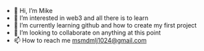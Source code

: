 - 👋 Hi, I’m Mike
- 👀 I’m interested in web3 and all there is to learn 
- 🌱 I’m currently learning github and how to create my first project
- 💞️ I’m looking to collaborate on anything at this point
- 📫 How to reach me msmdmlj1024@gmail.com

<!---
msmdmlj/msmdmlj is a ✨ special ✨ repository because its `README.md` (this file) appears on your GitHub profile.
You can click the Preview link to take a look at your changes.
--->
